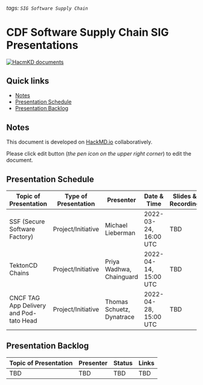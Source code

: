 ###### tags: `SIG Software Supply Chain`

# CDF Software Supply Chain SIG Presentations

[![HacmKD documents](https://hackmd.io/badge.svg)](https://hackmd.io/l1BfXp1kQKGKSaKLbl6xJw?edit)

## Quick links

* [Notes](#Notes)
* [Presentation Schedule](#Presentation-Schedule)
* [Presentation Backlog](#Presentation-Backlog)

## Notes

This document is developed on [HackMD.io](https://hackmd.io/l1BfXp1kQKGKSaKLbl6xJw) collaboratively.

Please click edit button (*the pen icon on the upper right corner*) to edit the document.

## Presentation Schedule

| Topic of Presentation                   | Type of Presentation | Presenter                | Date & Time           | Slides & Recording |
| ---------------------                   | -------------------- | ---------                | -----------           | ------------------ |
| SSF (Secure Software Factory)           | Project/Initiative   | Michael Lieberman        | 2022-03-24, 16:00 UTC | TBD                |
| TektonCD Chains                         | Project/Initiative   | Priya Wadhwa, Chainguard | 2022-04-14, 15:00 UTC | TBD                |
| CNCF TAG App Delivery and Pod-tato Head | Project/Initiative   | Thomas Schuetz, Dynatrace| 2022-04-28, 15:00 UTC | TBD                |


## Presentation Backlog

| Topic of Presentation               | Presenter            | Status  | Links      |
| ---------------------               | ---------            | ------  | -----      |
| TBD                                 | TBD                  | TBD     | TBD        |